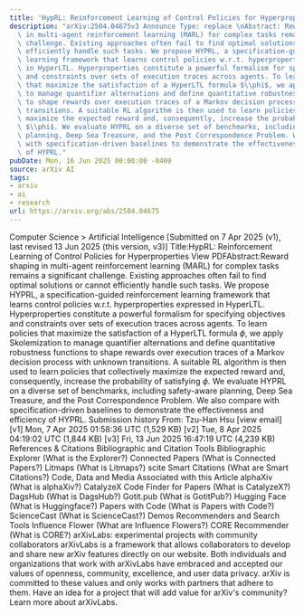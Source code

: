 ```yaml
---
title: 'HypRL: Reinforcement Learning of Control Policies for Hyperproperties'
description: "arXiv:2504.04675v3 Announce Type: replace \nAbstract: Reward shaping\
  \ in multi-agent reinforcement learning (MARL) for complex tasks remains a significant\
  \ challenge. Existing approaches often fail to find optimal solutions or cannot\
  \ efficiently handle such tasks. We propose HYPRL, a specification-guided reinforcement\
  \ learning framework that learns control policies w.r.t. hyperproperties expressed\
  \ in HyperLTL. Hyperproperties constitute a powerful formalism for specifying objectives\
  \ and constraints over sets of execution traces across agents. To learn policies\
  \ that maximize the satisfaction of a HyperLTL formula $\\phi$, we apply Skolemization\
  \ to manage quantifier alternations and define quantitative robustness functions\
  \ to shape rewards over execution traces of a Markov decision process with unknown\
  \ transitions. A suitable RL algorithm is then used to learn policies that collectively\
  \ maximize the expected reward and, consequently, increase the probability of satisfying\
  \ $\\phi$. We evaluate HYPRL on a diverse set of benchmarks, including safety-aware\
  \ planning, Deep Sea Treasure, and the Post Correspondence Problem. We also compare\
  \ with specification-driven baselines to demonstrate the effectiveness and efficiency\
  \ of HYPRL."
pubDate: Mon, 16 Jun 2025 00:00:00 -0400
source: arXiv AI
tags:
- arxiv
- ai
- research
url: https://arxiv.org/abs/2504.04675
---
```


Computer Science > Artificial Intelligence
[Submitted on 7 Apr 2025 (v1), last revised 13 Jun 2025 (this version, v3)]
Title:HypRL: Reinforcement Learning of Control Policies for Hyperproperties
View PDFAbstract:Reward shaping in multi-agent reinforcement learning (MARL) for complex tasks remains a significant challenge. Existing approaches often fail to find optimal solutions or cannot efficiently handle such tasks. We propose HYPRL, a specification-guided reinforcement learning framework that learns control policies w.r.t. hyperproperties expressed in HyperLTL. Hyperproperties constitute a powerful formalism for specifying objectives and constraints over sets of execution traces across agents. To learn policies that maximize the satisfaction of a HyperLTL formula $\phi$, we apply Skolemization to manage quantifier alternations and define quantitative robustness functions to shape rewards over execution traces of a Markov decision process with unknown transitions. A suitable RL algorithm is then used to learn policies that collectively maximize the expected reward and, consequently, increase the probability of satisfying $\phi$. We evaluate HYPRL on a diverse set of benchmarks, including safety-aware planning, Deep Sea Treasure, and the Post Correspondence Problem. We also compare with specification-driven baselines to demonstrate the effectiveness and efficiency of HYPRL.
Submission history
From: Tzu-Han Hsu [view email][v1] Mon, 7 Apr 2025 01:58:36 UTC (1,529 KB)
[v2] Tue, 8 Apr 2025 04:19:02 UTC (1,844 KB)
[v3] Fri, 13 Jun 2025 16:47:19 UTC (4,239 KB)
References & Citations
Bibliographic and Citation Tools
Bibliographic Explorer (What is the Explorer?)
Connected Papers (What is Connected Papers?)
Litmaps (What is Litmaps?)
scite Smart Citations (What are Smart Citations?)
Code, Data and Media Associated with this Article
alphaXiv (What is alphaXiv?)
CatalyzeX Code Finder for Papers (What is CatalyzeX?)
DagsHub (What is DagsHub?)
Gotit.pub (What is GotitPub?)
Hugging Face (What is Huggingface?)
Papers with Code (What is Papers with Code?)
ScienceCast (What is ScienceCast?)
Demos
Recommenders and Search Tools
Influence Flower (What are Influence Flowers?)
CORE Recommender (What is CORE?)
arXivLabs: experimental projects with community collaborators
arXivLabs is a framework that allows collaborators to develop and share new arXiv features directly on our website.
Both individuals and organizations that work with arXivLabs have embraced and accepted our values of openness, community, excellence, and user data privacy. arXiv is committed to these values and only works with partners that adhere to them.
Have an idea for a project that will add value for arXiv's community? Learn more about arXivLabs.